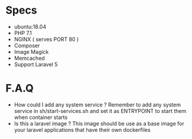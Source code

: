 # Specs
* ubuntu:18.04
* PHP 7.1
* NGINX ( serves PORT 80 )
* Composer
* Image Magick
* Memcached
* Support Laravel 5

# F.A.Q
* How could I add any system service ? Remember to add any system service in sh/start-services.sh and set it as ENTRYPOINT to start them when container starts
* Is this a laravel image ? This image should be use as a base image for your laravel applications that have their own dockerfiles
